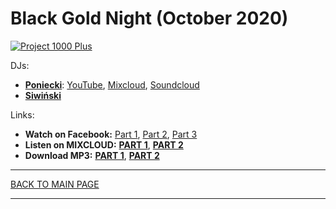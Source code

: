 # Black Gold Night (October 2020)

[![Project 1000 Plus](https://thumbnailer.mixcloud.com/unsafe/300x300/extaudio/d/b/8/8/f5e6-ee80-4ec0-a55f-45fd5e698b6b)](https://www.mixcloud.com/project1000plus/session-2020-10-03-part-2-poniecki-siwinski/)

DJs:
* [**Poniecki**](https://www.facebook.com/Poniecki): 
[YouTube](https://www.youtube.com/channel/UCo5ZkQ4xLpDnOgFLay78E5Q), 
[Mixcloud](https://www.mixcloud.com/Poniecki/), 
[Soundcloud](https://soundcloud.com/poniecki/popular-tracks) 
* [**Siwiński**](https://hopbit.github.io/sets/)

Links:
* **Watch on Facebook:** 
[Part 1](https://www.facebook.com/Poniecki/videos/10218216528752526/), 
[Part 2](https://www.facebook.com/Poniecki/videos/10218217242770376/), 
[Part 3](https://www.facebook.com/Poniecki/videos/10218218148993031/)
* **Listen on MIXCLOUD:** 
[**PART 1**](https://www.mixcloud.com/project1000plus/session-2020-10-03-part-1-poniecki-siwinski/), 
[**PART 2**](https://www.mixcloud.com/project1000plus/session-2020-10-03-part-2-poniecki-siwinski/)
* **Download MP3:** 
[**PART 1**](https://1drv.ms/u/s!AmzuuXrjf51v34ElrDk38LlqMevcPA?e=bhBSvP), 
[**PART 2**](https://1drv.ms/u/s!AmzuuXrjf51v34EmXl637LRw0c_8-g?e=BjyDoh)

----

[BACK TO MAIN PAGE](./README.md)

----
